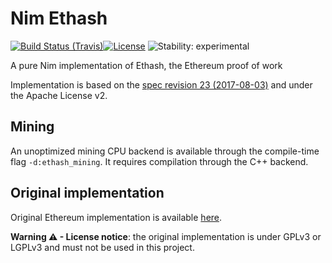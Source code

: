 # Nim Ethash

[![Build Status (Travis)](https://img.shields.io/travis/status-im/nim-ethash/master.svg?label=Linux%20/%20macOS "Linux/macOS build status (Travis)")](https://travis-ci.org/status-im/nim-ethash)[![License](https://img.shields.io/badge/License-Apache%202.0-blue.svg)](https://opensource.org/licenses/Apache-2.0) ![Stability: experimental](https://img.shields.io/badge/stability-experimental-orange.svg)

A pure Nim implementation of Ethash, the Ethereum proof of work

Implementation is based on the [spec revision 23 (2017-08-03)](https://github.com/ethereum/wiki/wiki/Ethash) and under the Apache License v2.

## Mining
An unoptimized mining CPU backend is available through the compile-time flag ``-d:ethash_mining``.
It requires compilation through the C++ backend.

## Original implementation
Original Ethereum implementation is available [here](https://github.com/ethereum/ethash).


**Warning ⚠ - License notice**: the original implementation is under GPLv3 or LGPLv3 and must not be used in this project.